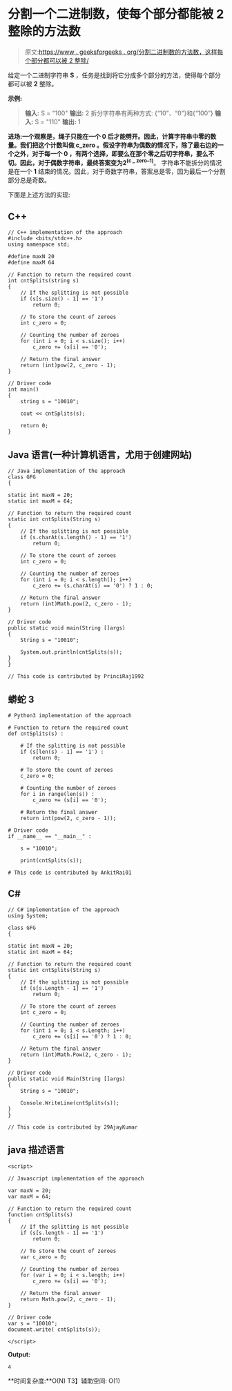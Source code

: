 # 分割一个二进制数，使每个部分都能被 2 整除的方法数

> 原文:[https://www . geeksforgeeks . org/分割二进制数的方法数，这样每个部分都可以被 2 整除/](https://www.geeksforgeeks.org/number-of-ways-to-split-a-binary-number-such-that-every-part-is-divisible-by-2/)

给定一个二进制字符串 **S** ，任务是找到将它分成多个部分的方法，使得每个部分都可以被 **2** 整除。

**示例:**

> **输入:** S = "100"
> **输出:** 2
> 拆分字符串有两种方式:
> {“10”、“0”}和{“100”}
> **输入:** S = "110"
> **输出:** 1

**进场:**一个观察是，绳子只能在一个 **0** 后才能劈开。因此，计算字符串中零的数量。我们把这个计数叫做 **c_zero** 。假设字符串为偶数的情况下，除了最右边的一个之外，对于每一个 **0** ，有两个选择，即要么在那个零之后切字符串，要么不切。因此，对于偶数字符串，最终答案变为**2<sup>(c _ zero–1)</sup>**。
字符串不能拆分的情况是在一个 **1** 结束的情况。因此，对于奇数字符串，答案总是零，因为最后一个分割部分总是奇数。

下面是上述方法的实现:

## C++

```
// C++ implementation of the approach
#include <bits/stdc++.h>
using namespace std;

#define maxN 20
#define maxM 64

// Function to return the required count
int cntSplits(string s)
{
    // If the splitting is not possible
    if (s[s.size() - 1] == '1')
        return 0;

    // To store the count of zeroes
    int c_zero = 0;

    // Counting the number of zeroes
    for (int i = 0; i < s.size(); i++)
        c_zero += (s[i] == '0');

    // Return the final answer
    return (int)pow(2, c_zero - 1);
}

// Driver code
int main()
{
    string s = "10010";

    cout << cntSplits(s);

    return 0;
}
```

## Java 语言(一种计算机语言，尤用于创建网站)

```
// Java implementation of the approach
class GFG
{

static int maxN = 20;
static int maxM = 64;

// Function to return the required count
static int cntSplits(String s)
{
    // If the splitting is not possible
    if (s.charAt(s.length() - 1) == '1')
        return 0;

    // To store the count of zeroes
    int c_zero = 0;

    // Counting the number of zeroes
    for (int i = 0; i < s.length(); i++)
        c_zero += (s.charAt(i) == '0') ? 1 : 0;

    // Return the final answer
    return (int)Math.pow(2, c_zero - 1);
}

// Driver code
public static void main(String []args)
{
    String s = "10010";

    System.out.println(cntSplits(s));
}
}

// This code is contributed by PrinciRaj1992
```

## 蟒蛇 3

```
# Python3 implementation of the approach

# Function to return the required count
def cntSplits(s) :

    # If the splitting is not possible
    if (s[len(s) - 1] == '1') :
        return 0;

    # To store the count of zeroes
    c_zero = 0;

    # Counting the number of zeroes
    for i in range(len(s)) :
        c_zero += (s[i] == '0');

    # Return the final answer
    return int(pow(2, c_zero - 1));

# Driver code
if __name__ == "__main__" :

    s = "10010";

    print(cntSplits(s));

# This code is contributed by AnkitRai01
```

## C#

```
// C# implementation of the approach
using System;

class GFG
{

static int maxN = 20;
static int maxM = 64;

// Function to return the required count
static int cntSplits(String s)
{
    // If the splitting is not possible
    if (s[s.Length - 1] == '1')
        return 0;

    // To store the count of zeroes
    int c_zero = 0;

    // Counting the number of zeroes
    for (int i = 0; i < s.Length; i++)
        c_zero += (s[i] == '0') ? 1 : 0;

    // Return the final answer
    return (int)Math.Pow(2, c_zero - 1);
}

// Driver code
public static void Main(String []args)
{
    String s = "10010";

    Console.WriteLine(cntSplits(s));
}
}

// This code is contributed by 29AjayKumar
```

## java 描述语言

```
<script>

// Javascript implementation of the approach

var maxN = 20;
var maxM = 64;

// Function to return the required count
function cntSplits(s)
{
    // If the splitting is not possible
    if (s[s.length - 1] == '1')
        return 0;

    // To store the count of zeroes
    var c_zero = 0;

    // Counting the number of zeroes
    for (var i = 0; i < s.length; i++)
        c_zero += (s[i] == '0');

    // Return the final answer
    return Math.pow(2, c_zero - 1);
}

// Driver code
var s = "10010";
document.write( cntSplits(s));

</script>
```

**Output:** 

```
4
```

**时间复杂度:**O(N)
T3】辅助空间: O(1)